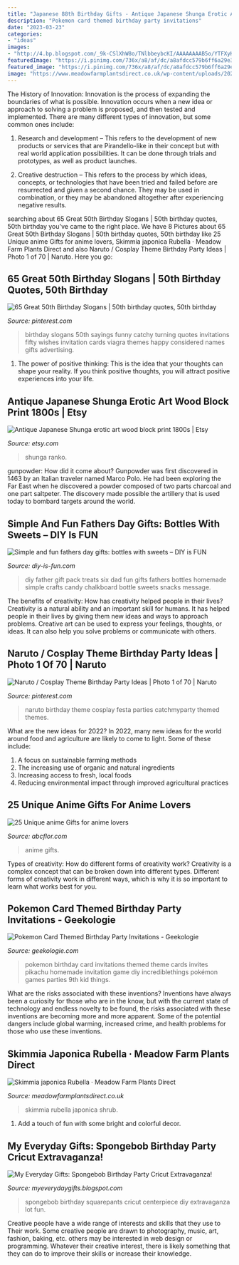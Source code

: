 ```yaml
---
title: "Japanese 88th Birthday Gifts - Antique Japanese Shunga Erotic Art Wood Block Print 1800s"
description: "Pokemon card themed birthday party invitations"
date: "2023-03-23"
categories:
- "ideas"
images:
- "http://4.bp.blogspot.com/_9k-CSlXhW8o/TNlbbeybcKI/AAAAAAAAB5o/YTFXyK3iHUw/s1600/GriffinBD_9+-+Copy.jpg"
featuredImage: "https://i.pinimg.com/736x/a8/af/dc/a8afdcc579b6ff6a29e3a5c987776524--th-birthday-th-party.jpg"
featured_image: "https://i.pinimg.com/736x/a8/af/dc/a8afdcc579b6ff6a29e3a5c987776524--th-birthday-th-party.jpg"
image: "https://www.meadowfarmplantsdirect.co.uk/wp-content/uploads/2020/08/Screenshot-2020-08-06-at-08.26.14.png"
---
```



The History of Innovation:
Innovation is the process of expanding the boundaries of what is possible. Innovation occurs when a new idea or approach to solving a problem is proposed, and then tested and implemented. There are many different types of innovation, but some common ones include:
1. Research and development – This refers to the development of new products or services that are Pirandello-like in their concept but with real world application possibilities. It can be done through trials and prototypes, as well as product launches.

2. Creative destruction – This refers to the process by which ideas, concepts, or technologies that have been tried and failed before are resurrected and given a second chance. They may be used in combination, or they may be abandoned altogether after experiencing negative results.


	

		
searching about 65 Great 50th Birthday Slogans | 50th birthday quotes, 50th birthday you've came to the right place. We have 8 Pictures about 65 Great 50th Birthday Slogans | 50th birthday quotes, 50th birthday like 25 Unique anime Gifts for anime lovers, Skimmia japonica Rubella · Meadow Farm Plants Direct and also Naruto / Cosplay Theme Birthday Party Ideas | Photo 1 of 70 | Naruto. Here you go:
		
    
## 65 Great 50th Birthday Slogans | 50th Birthday Quotes, 50th Birthday

<img loading=lazy src="https://i.pinimg.com/736x/a8/af/dc/a8afdcc579b6ff6a29e3a5c987776524--th-birthday-th-party.jpg" onerror="this.onerror=null;this.src='https://tse3.mm.bing.net/th?id=OIP.dXedgiBDEG8zYn3sfNfD9ADMEy&amp;pid=15.1';" alt="65 Great 50th Birthday Slogans | 50th birthday quotes, 50th birthday">

_Source: pinterest.com_

>birthday slogans 50th sayings funny catchy turning quotes invitations fifty wishes invitation cards viagra themes happy considered names gifts advertising. 

	

1. The power of positive thinking: This is the idea that your thoughts can shape your reality. If you think positive thoughts, you will attract positive experiences into your life.

    
## Antique Japanese Shunga Erotic Art Wood Block Print 1800s | Etsy

<img loading=lazy src="https://i.etsystatic.com/10235689/r/il/beeb9c/2154818508/il_fullxfull.2154818508_hx4a.jpg" onerror="this.onerror=null;this.src='https://tse4.mm.bing.net/th?id=OIP.rDGcA2ad8aKnjLsqCzBdBQHaEJ&amp;pid=15.1';" alt="Antique Japanese Shunga erotic art wood block print 1800s | Etsy">

_Source: etsy.com_

>shunga ranko. 

	

gunpowder: How did it come about?
Gunpowder was first discovered in 1463 by an Italian traveler named Marco Polo. He had been exploring the Far East when he discovered a powder composed of two parts charcoal and one part saltpeter. The discovery made possible the artillery that is used today to bombard targets around the world.

    
## Simple And Fun Fathers Day Gifts: Bottles With Sweets – DIY Is FUN

<img loading=lazy src="http://diy-is-fun.com/wp-content/uploads/2015/05/051215_1649_Simpleandfu5.jpg" onerror="this.onerror=null;this.src='https://tse3.mm.bing.net/th?id=OIP.JDec0iFinE3KTy8thFDTlgHaGS&amp;pid=15.1';" alt="Simple and fun fathers day gifts: bottles with sweets – DIY is FUN">

_Source: diy-is-fun.com_

>diy father gift pack treats six dad fun gifts fathers bottles homemade simple crafts candy chalkboard bottle sweets snacks message. 

	

The benefits of creativity: How has creativity helped people in their lives?
Creativity is a natural ability and an important skill for humans. It has helped people in their lives by giving them new ideas and ways to approach problems. Creative art can be used to express your feelings, thoughts, or ideas. It can also help you solve problems or communicate with others.

    
## Naruto / Cosplay Theme Birthday Party Ideas | Photo 1 Of 70 | Naruto

<img loading=lazy src="https://i.pinimg.com/originals/50/69/50/506950ac53d8aa886cf5df2013b803b9.jpg" onerror="this.onerror=null;this.src='https://tse1.mm.bing.net/th?id=OIP._cUJ4VUYE6uDl3TDERG0FAHaLE&amp;pid=15.1';" alt="Naruto / Cosplay Theme Birthday Party Ideas | Photo 1 of 70 | Naruto">

_Source: pinterest.com_

>naruto birthday theme cosplay festa parties catchmyparty themed themes. 

	

What are the new ideas for 2022?
In 2022, many new ideas for the world around food and agriculture are likely to come to light. Some of these include: 
1. A focus on sustainable farming methods 
2. The increasing use of organic and natural ingredients 
3. Increasing access to fresh, local foods 
4. Reducing environmental impact through improved agricultural practices 

    
## 25 Unique Anime Gifts For Anime Lovers

<img loading=lazy src="https://www.abcflor.com/wp-content/uploads/2020/06/anime-gifts.jpeg" onerror="this.onerror=null;this.src='https://tse1.mm.bing.net/th?id=OIP.vEdMhmWUB3KVzSi-TxIc9wHaE7&amp;pid=15.1';" alt="25 Unique anime Gifts for anime lovers">

_Source: abcflor.com_

>anime gifts. 

	

Types of creativity: How do different forms of creativity work?
Creativity is a complex concept that can be broken down into different types. Different forms of creativity work in different ways, which is why it is so important to learn what works best for you.

    
## Pokemon Card Themed Birthday Party Invitations - Geekologie

<img loading=lazy src="https://geekologie.com/2013/04/30/pokemon-card-birthday-invites.jpg" onerror="this.onerror=null;this.src='https://tse2.mm.bing.net/th?id=OIP.MN0KkC2k4bzOvZkeC1z8PwHaFq&amp;pid=15.1';" alt="Pokemon Card Themed Birthday Party Invitations - Geekologie">

_Source: geekologie.com_

>pokemon birthday card invitations themed theme cards invites pikachu homemade invitation game diy incrediblethings pokémon games parties 9th kid things. 

	

What are the risks associated with these inventions?
Inventions have always been a curiosity for those who are in the know, but with the current state of technology and endless novelty to be found, the risks associated with these inventions are becoming more and more apparent. Some of the potential dangers include global warming, increased crime, and health problems for those who use these inventions.

    
## Skimmia Japonica Rubella · Meadow Farm Plants Direct

<img loading=lazy src="https://www.meadowfarmplantsdirect.co.uk/wp-content/uploads/2020/08/Screenshot-2020-08-06-at-08.26.14.png" onerror="this.onerror=null;this.src='https://tse3.mm.bing.net/th?id=OIP.Kf3k-O-XfXhraIoobbyGOQHaIL&amp;pid=15.1';" alt="Skimmia japonica Rubella · Meadow Farm Plants Direct">

_Source: meadowfarmplantsdirect.co.uk_

>skimmia rubella japonica shrub. 

	

1. Add a touch of fun with some bright and colorful decor.

    
## My Everyday Gifts: Spongebob Birthday Party Cricut Extravaganza!

<img loading=lazy src="http://4.bp.blogspot.com/_9k-CSlXhW8o/TNlbbeybcKI/AAAAAAAAB5o/YTFXyK3iHUw/s1600/GriffinBD_9+-+Copy.jpg" onerror="this.onerror=null;this.src='https://tse4.mm.bing.net/th?id=OIP.JzOSAHyR_dLY7p-hJ1H3MAHaJ4&amp;pid=15.1';" alt="My Everyday Gifts: Spongebob Birthday Party Cricut Extravaganza!">

_Source: myeverydaygifts.blogspot.com_

>spongebob birthday squarepants cricut centerpiece diy extravaganza lot fun. 

	

Creative people have a wide range of interests and skills that they use to Their work. Some creative people are drawn to photography, music, art, fashion, baking, etc. others may be interested in web design or programming. Whatever their creative interest, there is likely something that they can do to improve their skills or increase their knowledge.

